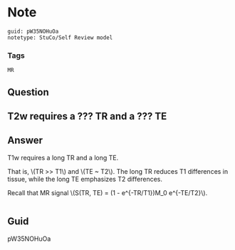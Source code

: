 # Note
```
guid: pW35NOHuOa
notetype: StuCo/Self Review model
```

### Tags
```
MR
```

## Question
<h2>T2w requires a ??? TR and a ??? TE</h2>

## Answer
<section>
<p>T1w requires a long TR and a long TE.</p>
<p>That is, \(TR >> T1\) and \(TE ~ T2\). The long TR reduces T1 differences in tissue, while the long TE emphasizes T2 differences.</p>
<p>Recall that MR signal \(S(TR, TE) = (1 - e^{-TR/T1})M_0 e^{-TE/T2}\). </p>
<p><img alt="" src="6D2D7C76-1D05-4B21-AC7D-379971DBFAFF.png"/></p>


</section>

## Guid
pW35NOHuOa
